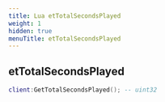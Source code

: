 ```yaml
---
title: Lua etTotalSecondsPlayed
weight: 1
hidden: true
menuTitle: etTotalSecondsPlayed
---
```

## etTotalSecondsPlayed
```lua
client:GetTotalSecondsPlayed(); -- uint32
```